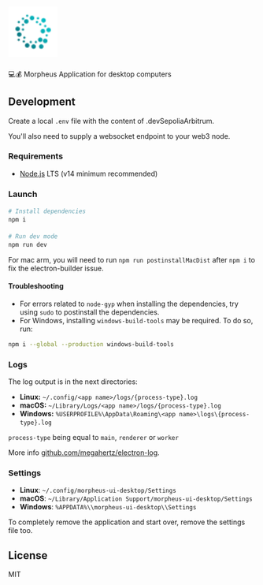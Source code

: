 <h1>
  <img src="logo.svg" alt="Morpheus Desktop Application" width="20%">
</h1>

💻💰 Morpheus Application for desktop computers

<!--
[![JavaScript Style Guide](https://img.shields.io/badge/code_style-standard-brightgreen.svg)](https://standardjs.com)

![Lumerin Desktop Wallet](https://lumerin.io/images/lumerin-apps-demo@2x.png) 
-->

## Development

Create a local `.env` file with the content of .devSepoliaArbitrum.

You'll also need to supply a websocket endpoint to your web3 node.

### Requirements

- [Node.js](https://nodejs.org) LTS (v14 minimum recommended)

### Launch

```sh
# Install dependencies
npm i

# Run dev mode
npm run dev
```

For mac arm, you will need to run `npm run postinstallMacDist` after `npm i` to fix the electron-builder issue.

#### Troubleshooting

- For errors related to `node-gyp` when installing the dependencies, try using `sudo` to postinstall the dependencies.
- For Windows, installing `windows-build-tools` may be required. To do so, run:

```sh
npm i --global --production windows-build-tools
```

### Logs

The log output is in the next directories:

- **Linux:** `~/.config/<app name>/logs/{process-type}.log`
- **macOS:** `~/Library/Logs/<app name>/logs/{process-type}.log`
- **Windows:** `%USERPROFILE%\AppData\Roaming\<app name>\logs\{process-type}.log`

`process-type` being equal to `main`, `renderer` or `worker`

More info [github.com/megahertz/electron-log](https://github.com/megahertz/electron-log).

### Settings

- **Linux**: `~/.config/morpheus-ui-desktop/Settings`
- **macOS**: `~/Library/Application Support/morpheus-ui-desktop/Settings`
- **Windows**: `%APPDATA%\\morpheus-ui-desktop\\Settings`

To completely remove the application and start over, remove the settings file too.

## License

MIT
